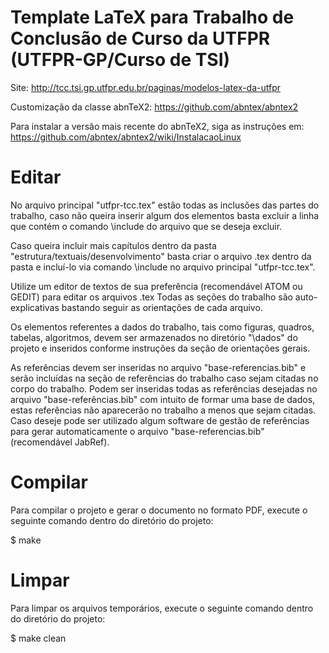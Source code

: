# Template LaTeX para Trabalho de Conclusão de Curso da UTFPR (UTFPR-GP/Curso de TSI) 

Site: http://tcc.tsi.gp.utfpr.edu.br/paginas/modelos-latex-da-utfpr

Customização da classe abnTeX2: https://github.com/abntex/abntex2

Para instalar a versão mais recente do abnTeX2, siga as instruções em: https://github.com/abntex/abntex2/wiki/InstalacaoLinux

# Editar
No arquivo principal "utfpr-tcc.tex" estão todas as inclusões das partes do trabalho, caso não queira inserir algum dos elementos basta excluir a linha que contém o comando \include do arquivo que se deseja excluir.

Caso queira incluir mais capítulos dentro da pasta "estrutura/textuais/desenvolvimento" basta criar o arquivo .tex dentro da pasta e incluí-lo via comando \include no arquivo principal "utfpr-tcc.tex".

Utilize um editor de textos de sua preferência (recomendável ATOM ou GEDIT) para editar os arquivos .tex
Todas as seções do trabalho são auto-explicativas bastando seguir as orientações de cada arquivo.

Os elementos referentes a dados do trabalho, tais como figuras, quadros, tabelas, algoritmos, devem ser armazenados no diretório "\dados" do projeto e inseridos conforme instruções da seção de orientações gerais.

As referências devem ser inseridas no arquivo "base-referencias.bib" e serão incluídas na seção de referências do trabalho caso sejam citadas no corpo do trabalho. Podem ser inseridas todas as referências desejadas no arquivo "base-referências.bib" com intuito de formar uma base de dados, estas referências não aparecerão no trabalho a menos que sejam citadas.
Caso deseje pode ser utilizado algum software de gestão de referências para gerar automaticamente o arquivo "base-referencias.bib" (recomendável JabRef).

# Compilar
Para compilar o projeto e gerar o documento no formato PDF, execute o seguinte comando dentro do diretório do projeto:

$ make

# Limpar
Para limpar os arquivos temporários, execute o seguinte comando dentro do diretório do projeto:

$ make clean

